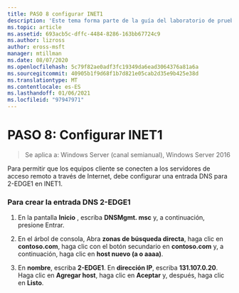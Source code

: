 ```yaml
---
title: PASO 8 configurar INET1
description: 'Este tema forma parte de la guía del laboratorio de pruebas: demostración de una implementación multisitio de DirectAccess para Windows Server 2016'
ms.topic: article
ms.assetid: 693acb5c-dffc-4484-8286-163bb67724c9
ms.author: lizross
author: eross-msft
manager: mtillman
ms.date: 08/07/2020
ms.openlocfilehash: 5c79f82ae0adf3fc19349da6ead3064376a81a6a
ms.sourcegitcommit: 40905b1f9d68f1b7d821e05cab2d35e9b425e38d
ms.translationtype: MT
ms.contentlocale: es-ES
ms.lasthandoff: 01/06/2021
ms.locfileid: "97947971"
---
```

# <a name="step-8-configure-inet1"></a>PASO 8: Configurar INET1

>Se aplica a: Windows Server (canal semianual), Windows Server 2016

Para permitir que los equipos cliente se conecten a los servidores de acceso remoto a través de Internet, debe configurar una entrada DNS para 2-EDGE1 en INET1.

### <a name="to-create-the-2-edge1-dns-entry"></a>Para crear la entrada DNS 2-EDGE1

1.  En la pantalla **Inicio** , escriba **DNSMgmt. msc** y, a continuación, presione Entrar.

2.  En el árbol de consola, Abra **zonas de búsqueda directa**, haga clic en **contoso.com**, haga clic con el botón secundario en **contoso.com** y, a continuación, haga clic en **host nuevo (a o aaaa)**.

3.  En **nombre**, escriba **2-EDGE1**. En **dirección IP**, escriba **131.107.0.20**. Haga clic en **Agregar host**, haga clic en **Aceptar** y, después, haga clic en **Listo**.




